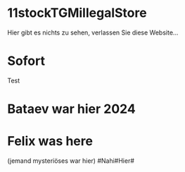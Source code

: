# 11stockTGMillegalStore
Hier gibt es nichts zu sehen, verlassen Sie diese Website...
# Sofort
Test
# Bataev war hier 2024
# Felix was here
(jemand mysteriöses war hier)
#Nahi#Hier#
